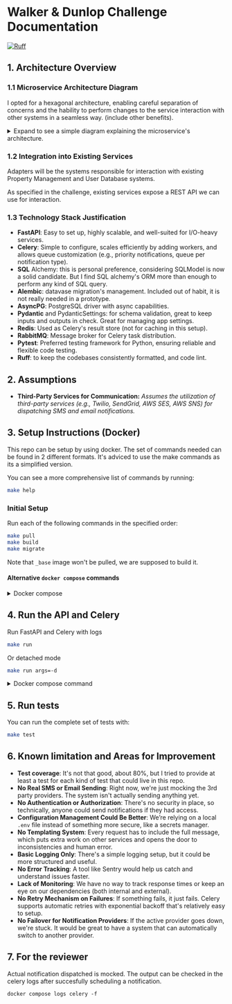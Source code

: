 # Walker & Dunlop Challenge Documentation
[![Ruff](https://img.shields.io/endpoint?url=https://raw.githubusercontent.com/astral-sh/ruff/main/assets/badge/v2.json)](https://github.com/astral-sh/ruff)

## 1. Architecture Overview

### 1.1 Microservice Architecture Diagram
I opted for a hexagonal architecture, enabling careful separation of concerns and the hability to perform changes to the service interaction with other systems in a seamless way. (include other benefits).

<details>
<summary>Expand to see a simple diagram explaining the microservice's architecture.
</summary>
![Microservice Architecture Diagram](path/to/your/image.png)
</details>


### 1.2 Integration into Existing Services

Adapters will be the systems responsible for interaction with existing Property Management and User Database systems.

As specified in the challenge, existing services expose a REST API we can use for interaction.

### 1.3 Technology Stack Justification

- **FastAPI**: Easy to set up, highly scalable, and well-suited for I/O-heavy services.
- **Celery**: Simple to configure, scales efficiently by adding workers, and allows queue customization (e.g., priority notifications, queue per notification type).
- **SQL** Alchemy: this is personal preference, considering SQLModel is now a solid candidate. But I find SQL alchemy's ORM more than enough to perform any kind of SQL query.
- **Alembic**: datavase migration's management. Included out of habit, it is not really needed in a prototype.
- **AsyncPG**: PostgreSQL driver with async capabilities.
- **Pydantic** and PydanticSettings: for schema validation, great to keep inputs and outputs in check. Great for managing app settings.
- **Redis**: Used as Celery's result store (not for caching in this setup).
- **RabbitMQ**: Message broker for Celery task distribution.
- **Pytest**: Preferred testing framework for Python, ensuring reliable and flexible code testing.
- **Ruff**: to keep the codebases consistently formatted, and code lint.

## 2. Assumptions

- **Third-Party Services for Communication:** *Assumes the utilization of third-party services (e.g., Twilio, SendGrid, AWS SES, AWS SNS) for dispatching SMS and email notifications.*

## 3. Setup Instructions (Docker)
This repo can be setup by using docker. The set of commands needed can be found in 2 different formats. It's adviced to use the make commands as its a simplified version.

You can see a more comprehensive list of commands by running:

```bash
make help
```

### Initial Setup
Run each of the following commands in the specified order:
```bash
make pull
make build
make migrate
```
Note that `_base` image won't be pulled, we are supposed to build it.
</details> 


#### Alternative `docker compose` commands

<details>
<summary>Docker compose
</summary>

#### Initial Setup
**DISCLAIMER**: You might need to use `docker-compose` instead of `docker compose` depending on your OS and setup.
Run each of the following commands in the specified order:
```bash
docker compose pull
docker compose build _base
docker compose run --rm alembic upgrade head
```
Note that `_base` image won't be pulled, we are supposed to build it.
</details>

## 4. Run the API and Celery
Run FastAPI and Celery with logs
```bash
make run
```
Or detached mode
```bash
make run args=-d
```


<details>
<summary>Docker compose command
</summary>

### Initial Setup
```bash
docker compose up celery api
```
Or detached mode
```bash
docker compose up celery api -d
```
</details>

## 5. Run tests
You can run the complete set of tests with:
```bash
make test
```

## 6. Known limitation and Areas for Improvement
- **Test coverage**: It's not that good, about 80%, but I tried to provide at least a test for each kind of test that could live in this repo.
- **No Real SMS or Email Sending**: Right now, we're just mocking the 3rd party providers. The system isn't actually sending anything yet.  
- **No Authentication or Authorization**: There's no security in place, so technically, anyone could send notifications if they had access.  
- **Configuration Management Could Be Better**: We’re relying on a local `.env` file instead of something more secure, like a secrets manager.  
- **No Templating System**: Every request has to include the full message, which puts extra work on other services and opens the door to inconsistencies and human error.  
- **Basic Logging Only**: There's a simple logging setup, but it could be more structured and useful.  
- **No Error Tracking**: A tool like Sentry would help us catch and understand issues faster.  
- **Lack of Monitoring**: We have no way to track response times or keep an eye on our dependencies (both internal and external).  
- **No Retry Mechanism on Failures**: If something fails, it just fails. Celery supports automatic retries with exponential backoff that's relatively easy to setup.  
- **No Failover for Notification Providers**: If the active provider goes down, we're stuck. It would be great to have a system that can automatically switch to another provider.

## 7. For the reviewer
Actual notification dispatched is mocked. The output can be checked in the celery logs after succesfully scheduling a notification.

```docker compose logs celery -f```